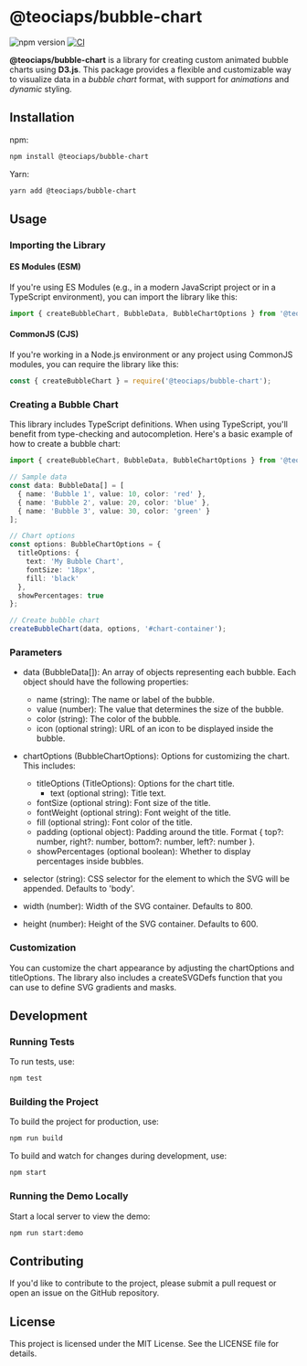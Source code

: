 # @teociaps/bubble-chart

![npm version](https://img.shields.io/npm/v/@teociaps/bubble-chart)
[![CI](https://github.com/teociaps/bubble-chart/actions/workflows/ci.yml/badge.svg)](https://github.com/teociaps/bubble-chart/actions/workflows/ci.yml)

**@teociaps/bubble-chart** is a library for creating custom animated bubble charts using **D3.js**. This package provides a flexible and customizable way to visualize data in a *bubble chart* format, with support for *animations* and *dynamic* styling.


## Installation
npm:
```bash
npm install @teociaps/bubble-chart
```
Yarn:
```bash
yarn add @teociaps/bubble-chart
```


## Usage
### Importing the Library

#### ES Modules (ESM)
If you're using ES Modules (e.g., in a modern JavaScript project or in a TypeScript environment), you can import the library like this:
```typescript
import { createBubbleChart, BubbleData, BubbleChartOptions } from '@teociaps/bubble-chart';
```

#### CommonJS (CJS)
If you're working in a Node.js environment or any project using CommonJS modules, you can require the library like this:
```typescript
const { createBubbleChart } = require('@teociaps/bubble-chart');
```

### Creating a Bubble Chart
This library includes TypeScript definitions. When using TypeScript, you'll benefit from type-checking and autocompletion.
Here's a basic example of how to create a bubble chart:

```typescript
import { createBubbleChart, BubbleData, BubbleChartOptions } from '@teociaps/bubble-chart';

// Sample data
const data: BubbleData[] = [
  { name: 'Bubble 1', value: 10, color: 'red' },
  { name: 'Bubble 2', value: 20, color: 'blue' },
  { name: 'Bubble 3', value: 30, color: 'green' }
];

// Chart options
const options: BubbleChartOptions = {
  titleOptions: {
    text: 'My Bubble Chart',
    fontSize: '18px',
    fill: 'black'
  },
  showPercentages: true
};

// Create bubble chart
createBubbleChart(data, options, '#chart-container');
```

### Parameters
- data (BubbleData[]): An array of objects representing each bubble. Each object should have the following properties:
  - name (string): The name or label of the bubble.
  - value (number): The value that determines the size of the bubble.
  - color (string): The color of the bubble.
  - icon (optional string): URL of an icon to be displayed inside the bubble.

- chartOptions (BubbleChartOptions): Options for customizing the chart. This includes:
  - titleOptions (TitleOptions): Options for the chart title.
    - text (optional string): Title text.
  - fontSize (optional string): Font size of the title.
  - fontWeight (optional string): Font weight of the title.
  - fill (optional string): Font color of the title.
  - padding (optional object): Padding around the title. Format { top?: number, right?: number, bottom?: number, left?: number }.
  - showPercentages (optional boolean): Whether to display percentages inside bubbles.

- selector (string): CSS selector for the element to which the SVG will be appended. Defaults to 'body'.

- width (number): Width of the SVG container. Defaults to 800.

- height (number): Height of the SVG container. Defaults to 600.

### Customization
You can customize the chart appearance by adjusting the chartOptions and titleOptions. The library also includes a createSVGDefs function that you can use to define SVG gradients and masks.


## Development
### Running Tests
To run tests, use:
```bash
npm test
```

### Building the Project
To build the project for production, use:

```bash
npm run build
```

To build and watch for changes during development, use:
```bash
npm start
```

### Running the Demo Locally
Start a local server to view the demo:
```bash
npm run start:demo
```


## Contributing
If you'd like to contribute to the project, please submit a pull request or open an issue on the GitHub repository.


## License
This project is licensed under the MIT License. See the LICENSE file for details.